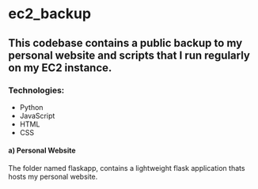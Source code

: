# ec2_backup

## This codebase contains a public backup to my personal website and scripts that I run regularly on my EC2 instance.

### Technologies: 
- Python
- JavaScript
- HTML
- CSS


#### a) Personal Website
The folder named flaskapp, contains a lightweight flask application thats hosts my personal website. 

